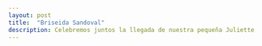 ```yaml
---
layout: post
title:  "Briseida Sandoval"
description: Celebremos juntos la llegada de nuestra pequeña Juliette 
---
```


